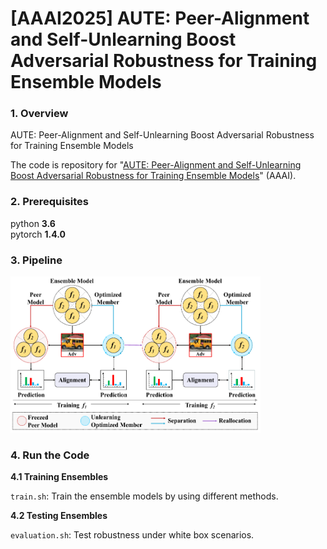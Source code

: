# [AAAI2025] AUTE: Peer-Alignment and Self-Unlearning Boost Adversarial Robustness for Training Ensemble Models

### 1. Overview

AUTE: Peer-Alignment and Self-Unlearning Boost Adversarial Robustness for Training Ensemble Models

The code is repository for "[AUTE: Peer-Alignment and Self-Unlearning Boost Adversarial Robustness for Training Ensemble Models](https://https://aaai.org/conference/aaai/aaai-25/)" (AAAI).

### 2. Prerequisites

python **3.6**  
pytorch **1.4.0**  

### 3. Pipeline 
<img src="/figure/pipeline.png" width = "400" height = "250" align=center/>

### 4. Run the Code  
**4.1 Training Ensembles**

`train.sh`: Train the ensemble models by using different methods. 

**4.2 Testing Ensembles**

`evaluation.sh`: Test robustness under white box scenarios.

